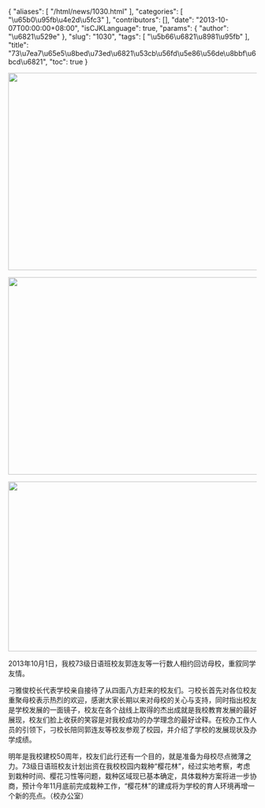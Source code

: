 {
    "aliases": [
        "/html/news/1030.html"
    ],
    "categories": [
        "\u65b0\u95fb\u4e2d\u5fc3"
    ],
    "contributors": [],
    "date": "2013-10-07T00:00:00+08:00",
    "isCJKLanguage": true,
    "params": {
        "author": "\u6821\u529e"
    },
    "slug": "1030",
    "tags": [
        "\u5b66\u6821\u8981\u95fb"
    ],
    "title": "73\u7ea7\u65e5\u8bed\u73ed\u6821\u53cb\u56fd\u5e86\u56de\u8bbf\u6bcd\u6821",
    "toc": true
}


<img
    src="https://cdn.tfls.online/mirror/full/be7f82b99e30d23f4e9329eaaaa3a30beaab74b5.jpg"
    style="display:block;margin-left:auto;margin-right:auto;"
    decoding="async"
    fetchpriority="auto"
    loading="lazy"
    height="400"
    width="600"
/>




  






<img
    src="https://cdn.tfls.online/mirror/full/6e4578d643770b35fd1e24e5d11f5f06bdc35dfb.jpg"
    style="display:block;margin-left:auto;margin-right:auto;"
    decoding="async"
    fetchpriority="auto"
    loading="lazy"
    height="400"
    width="600"
/>




  






<img
    src="https://cdn.tfls.online/mirror/full/16946dd0dc4189d710c8d6aa609679e96ea89692.jpg"
    style="display:block;margin-left:auto;margin-right:auto;"
    decoding="async"
    fetchpriority="auto"
    loading="lazy"
    height="344"
    width="600"
/>




2013年10月1日，我校73级日语班校友郭连友等一行数人相约回访母校，重叙同学友情。




刁雅俊校长代表学校亲自接待了从四面八方赶来的校友们。刁校长首先对各位校友重聚母校表示热烈的欢迎，感谢大家长期以来对母校的关心与支持，同时指出校友是学校发展的一面镜子，校友在各个战线上取得的杰出成就是我校教育发展的最好展现，校友们脸上收获的笑容是对我校成功的办学理念的最好诠释。在校办工作人员的引领下，刁校长陪同郭连友等校友参观了校园，并介绍了学校的发展现状及办学成绩。




明年是我校建校50周年，校友们此行还有一个目的，就是准备为母校尽点微薄之力。73级日语班校友计划出资在我校校园内栽种“樱花林”，经过实地考察，考虑到栽种时间、樱花习性等问题，栽种区域现已基本确定，具体栽种方案将进一步协商，预计今年11月底前完成栽种工作，“樱花林”的建成将为学校的育人环境再增一个新的亮点。（校办公室）


